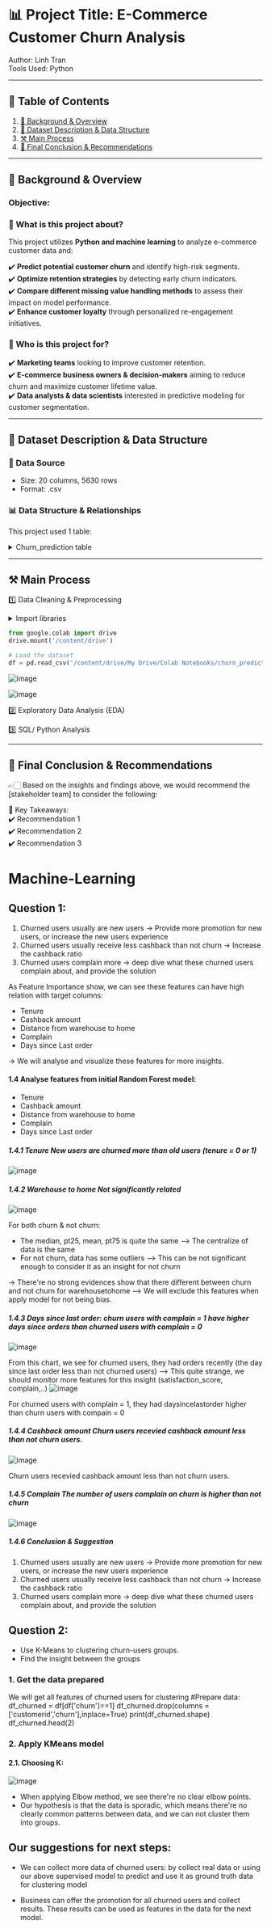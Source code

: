 # 📊 Project Title: E-Commerce Customer Churn Analysis   
Author: Linh Tran  
Tools Used: Python  

---

## 📑 Table of Contents  
1. [📌 Background & Overview](#-background--overview)  
2. [📂 Dataset Description & Data Structure](#-dataset-description--data-structure)
3. [⚒️ Main Process](#-main-process)
4. [🔎 Final Conclusion & Recommendations](#-final-conclusion--recommendations)

---

## 📌 Background & Overview  

### Objective:
### 📖 What is this project about?

This project utilizes **Python and machine learning** to analyze e-commerce customer data and:  

✔️ **Predict potential customer churn** and identify high-risk segments.  
✔️ **Optimize retention strategies** by detecting early churn indicators.  
✔️ **Compare different missing value handling methods** to assess their impact on model performance.  
✔️ **Enhance customer loyalty** through personalized re-engagement initiatives.  


### 👤 Who is this project for?  

✔️ **Marketing teams** looking to improve customer retention.  
✔️ **E-commerce business owners & decision-makers** aiming to reduce churn and maximize customer lifetime value.  
✔️ **Data analysts & data scientists** interested in predictive modeling for customer segmentation.  


---

## 📂 Dataset Description & Data Structure  

### 📌 Data Source   
- Size: 20 columns, 5630 rows  
- Format: .csv  

### 📊 Data Structure & Relationships  

This project used 1 table:
  <details>
  <summary>Churn_prediction table</summary>

| Column Name                        | Data Type | Description |
|------------------------------------|----------|-------------|
| CustomerID                         | int64    | Unique identifier for each customer |
| Churn                              | int64    | Indicates if the customer has churned (1) or not (0) |
| Tenure                             | int64    | Number of months the customer has been with the company |
| PreferredLoginDevice               | object   | Device most frequently used by the customer to log in |
| CityTier                           | int64    | Tier classification of the customer's city |
| WarehouseToHome                    | float64  | Distance from the warehouse to the customer's home (in km) |
| PreferredPaymentMode               | object   | Customer's most frequently used payment method |
| Gender                             | object   | Customer's gender |
| HourSpendOnApp                     | float64  | Average number of hours spent on the app per month |
| NumberOfDeviceRegistered           | int64    | Total number of devices registered by the customer |
| PreferredOrderCat                  | object   | Customer's most frequently ordered product category |
| SatisfactionScore                   | int64    | Customer's satisfaction rating (scale from 1 to 10) |
| MaritalStatus                      | object   | Customer's marital status |
| NumberOfAddress                    | int64    | Number of addresses registered by the customer |
| Complain                           | int64    | Indicates if the customer has made a complaint (1) or not (0) |
| OrderAmountHikeFromLastYear        | float64  | Percentage increase in order amount compared to last year |
| CouponUsed                         | float64  | Number of coupons used by the customer |
| OrderCount                         | float64  | Total number of orders placed by the customer |
| DaySinceLastOrder                  | float64  | Number of days since the last order was placed |
| CashbackAmount                     | int64    | Cashback amount received by the customer |

  </details>

---

## ⚒️ Main Process

1️⃣ Data Cleaning & Preprocessing  
<details>
  <summary> Import libraries</summary>

```python
# Import libraries
import pandas as pd
import numpy as np
import matplotlib.pyplot as plt
import seaborn as sns
from sklearn.tree import DecisionTreeClassifier
from sklearn.ensemble import RandomForestClassifier
from sklearn.metrics import classification_report
from sklearn.model_selection import train_test_split
from sklearn.experimental import enable_iterative_imputer
from sklearn.impute import IterativeImputer
from sklearn import linear_model
```

  </details>

```python
from google.colab import drive
drive.mount('/content/drive')
```

```python
# Load the dataset
df = pd.read_csv('/content/drive/My Drive/Colab Notebooks/churn_prediction.csv')
```

![image](https://github.com/user-attachments/assets/1ec5b779-84f1-4217-926d-7cf4a08193fe)

![image](https://github.com/user-attachments/assets/298bdd3b-d149-49eb-b253-6696238773e4)


2️⃣ Exploratory Data Analysis (EDA)  


3️⃣ SQL/ Python Analysis 

 

---

## 🔎 Final Conclusion & Recommendations  

👉🏻 Based on the insights and findings above, we would recommend the [stakeholder team] to consider the following:  

📌 Key Takeaways:  
✔️ Recommendation 1  
✔️ Recommendation 2  
✔️ Recommendation 3



# Machine-Learning
## **Question 1:**

1. Churned users usually are new users &rarr; Provide more promotion for new users, or increase the new users experience
2. Churned users usually receive less cashback than not churn &rarr; Increase the cashback ratio
3. Churned users complain more &rarr; deep dive what these churned users complain about, and provide the solution

As Feature Importance show, we can see these features can have high relation with target columns:
* Tenure
* Cashback amount
* Distance from warehouse to home
* Complain
* Days since Last order

&rarr; We will analyse and visualize these features for more insights.
#### **1.4 Analyse features from initial Random Forest model:**

* Tenure
* Cashback amount
* Distance from warehouse to home
* Complain
* Days since Last order
##### **1.4.1 Tenure**  New users are churned more than old users (tenure = 0 or 1)
![image](https://github.com/user-attachments/assets/62293f54-2df8-4195-8fca-63947b5382a2)

##### **1.4.2 Warehouse to home**  Not significantly related
![image](https://github.com/user-attachments/assets/47023f6e-4cd9-4882-8d76-c31d00ad6970)

For both churn & not churn:
* The median, pt25, mean, pt75 is quite the same --> The centralize of data is the same
* For not churn, data has some outliers --> This can be not significant enough to consider it as an insight for not churn

&rarr; There're no strong evidences show that there different between churn and not churn for warehousetohome --> We will exclude this features when apply model for not being bias.
##### **1.4.3 Days since last order:** churn users with complain = 1 have higher days since orders than churned users with complain = 0  
![image](https://github.com/user-attachments/assets/f7c936a1-9757-4a65-ae11-38e85e3d97fa)

From this chart, we see for churned users, they had orders recently (the day since last order less than not churned users) --> This quite strange, we should monitor more features for this insight (satisfaction_score, complain,..)
![image](https://github.com/user-attachments/assets/24707f49-28f7-46a2-a908-7c93d70763c8)

For churned users with complain = 1, they had daysincelastorder higher than churn users with compain = 0
##### **1.4.4 Cashback amount**  Churn users recevied cashback amount less than not churn users.
![image](https://github.com/user-attachments/assets/1cf77adf-4c4d-470d-8a86-53068b3fa4ab)

Churn users recevied cashback amount less than not churn users.
##### **1.4.5 Complain** The number of users complain on churn is higher than not churn
![image](https://github.com/user-attachments/assets/f156facf-cfc5-4e2a-a601-236f72a97fc5)

##### **1.4.6 Conclusion & Suggestion**
1. Churned users usually are new users &rarr; Provide more promotion for new users, or increase the new users experience
2. Churned users usually receive less cashback than not churn &rarr; Increase the cashback ratio
3. Churned users complain more &rarr; deep dive what these churned users complain about, and provide the solution
## **Question 2:**

* Use K-Means to clustering churn-users groups.
* Find the insight between the groups
### **1. Get the data prepared**

We will get all features of churned users for clustering
#Prepare data:
df_churned = df[df['churn']==1]
df_churned.drop(columns = ['customerid','churn'],inplace=True)
print(df_churned.shape)
df_churned.head(2)
### **2. Apply KMeans model**
#### 2.1. Choosing K:
![image](https://github.com/user-attachments/assets/b6283998-703d-4fae-abae-491d053380c2)

- When applying Elbow method, we see there're no clear elbow points.
- Our hypothesis is that the data is sporadic, which means there're no clearly common patterns between data, and we can not cluster them into groups.

## Our suggestions for next steps:

* We can collect more data of churned users: by collect real data or using our above supervised model to predict and use it as ground truth data for clustering model

* Business can offer the promotion for all churned users and collect results. These results can be used as features in the data for the next model.


